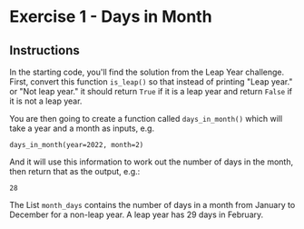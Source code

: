 # Exercise 1 - Days in Month 
## Instructions
In the starting code, you'll find the solution from the Leap Year challenge. First, convert this function ```is_leap()``` so that instead of printing "Leap year." or "Not leap year." it should return ```True``` if it is a leap year and return ```False``` if it is not a leap year.

You are then going to create a function called ```days_in_month()``` which will take a year and a month as inputs, e.g.
```
days_in_month(year=2022, month=2)
```
And it will use this information to work out the number of days in the month, then return that as the output, e.g.:
```
28
```
The List ```month_days``` contains the number of days in a month from January to December for a non-leap year. A leap year has 29 days in February.